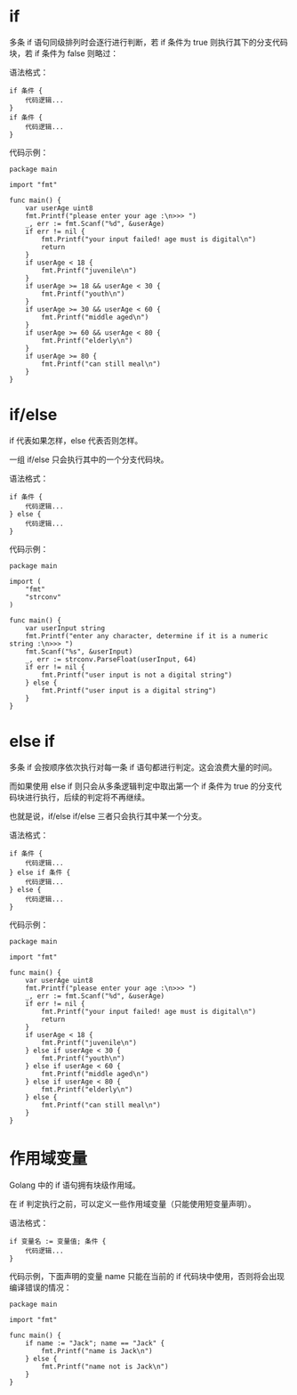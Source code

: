 # if

多条 if 语句同级排列时会逐行进行判断，若 if 条件为 true 则执行其下的分支代码块，若 if 条件为 false 则略过：

语法格式：

```
if 条件 {
	代码逻辑...
}
if 条件 {
	代码逻辑...
}
```

代码示例：

```
package main

import "fmt"

func main() {
	var userAge uint8
	fmt.Printf("please enter your age :\n>>> ")
	_, err := fmt.Scanf("%d", &userAge)
	if err != nil {
		fmt.Printf("your input failed! age must is digital\n")
		return
	}
	if userAge < 18 {
		fmt.Printf("juvenile\n")
	}
	if userAge >= 18 && userAge < 30 {
		fmt.Printf("youth\n")
	}
	if userAge >= 30 && userAge < 60 {
		fmt.Printf("middle aged\n")
	}
	if userAge >= 60 && userAge < 80 {
		fmt.Printf("elderly\n")
	}
	if userAge >= 80 {
		fmt.Printf("can still meal\n")
	}
}
```



# if/else

if 代表如果怎样，else 代表否则怎样。

一组 if/else 只会执行其中的一个分支代码块。

语法格式：

```
if 条件 {
	代码逻辑...
} else {
	代码逻辑...
}
```

代码示例：

```
package main

import (
	"fmt"
	"strconv"
)

func main() {
	var userInput string
	fmt.Printf("enter any character, determine if it is a numeric string :\n>>> ")
	fmt.Scanf("%s", &userInput)
	_, err := strconv.ParseFloat(userInput, 64)
	if err != nil {
		fmt.Printf("user input is not a digital string")
	} else {
		fmt.Printf("user input is a digital string")
	}
}
```



# else if

多条 if 会按顺序依次执行对每一条 if 语句都进行判定。这会浪费大量的时间。

而如果使用 else if 则只会从多条逻辑判定中取出第一个 if 条件为 true 的分支代码块进行执行，后续的判定将不再继续。

也就是说，if/else if/else 三者只会执行其中某一个分支。

语法格式：

```
if 条件 {
	代码逻辑...
} else if 条件 {
	代码逻辑...
} else {
	代码逻辑...
}
```

代码示例：

```
package main

import "fmt"

func main() {
	var userAge uint8
	fmt.Printf("please enter your age :\n>>> ")
	_, err := fmt.Scanf("%d", &userAge)
	if err != nil {
		fmt.Printf("your input failed! age must is digital\n")
		return
	}
	if userAge < 18 {
		fmt.Printf("juvenile\n")
	} else if userAge < 30 {
		fmt.Printf("youth\n")
	} else if userAge < 60 {
		fmt.Printf("middle aged\n")
	} else if userAge < 80 {
		fmt.Printf("elderly\n")
	} else {
		fmt.Printf("can still meal\n")
	}
}
```

# 作用域变量

Golang 中的 if 语句拥有块级作用域。

在 if 判定执行之前，可以定义一些作用域变量（只能使用短变量声明）。

语法格式：

```
if 变量名 := 变量值; 条件 {
	代码逻辑...
}
```

代码示例，下面声明的变量 name 只能在当前的 if 代码块中使用，否则将会出现编译错误的情况：

```
package main

import "fmt"

func main() {
	if name := "Jack"; name == "Jack" {
		fmt.Printf("name is Jack\n")
	} else {
		fmt.Printf("name not is Jack\n")
	}
}
```
